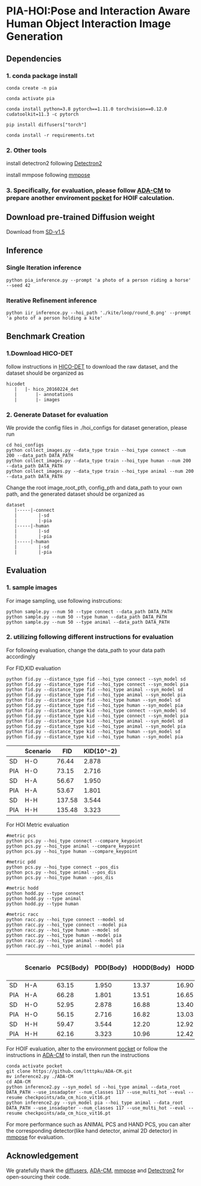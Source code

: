 # PIA-HOI:Pose and Interaction Aware Human Object Interaction Image Generation

## Dependencies

### 1. conda package install
```
conda create -n pia

conda activate pia

conda install python=3.8 pytorch==1.11.0 torchvision==0.12.0 cudatoolkit=11.3 -c pytorch

pip install diffusers["torch"]

conda install -r requirements.txt
```
### 2. Other tools
install detectron2 following [Detectron2](https://github.com/facebookresearch/detectron2)

install mmpose following [mmpose](https://github.com/open-mmlab/mmpose)

### 3. Specifically, for evaluation, please follow [ADA-CM](https://github.com/ltttpku/ADA-CM?tab=readme-ov-file) to prepare another enviroment [pocket](https://github.com/fredzzhang/pocket) for HOIF calculation.
## Download pre-trained Diffusion weight 
Download from [SD-v1.5](https://huggingface.co/runwayml/stable-diffusion-v1-5)

## Inference
### Single Iteration inference
```
python pia_inference.py --prompt 'a photo of a person riding a horse' --seed 42
```
### Iterative Refinement inference
```
python iir_inference.py --hoi_path './kite/loop/round_0.png' --prompt 'a photo of a person holding a kite' 
```

## Benchmark Creation
### 1.Download HICO-DET 
follow instructions in [HICO-DET](https://github.com/fredzzhang/hicodet) to download the raw dataset,
and the dataset should be organized as
```
hicodet                            
   |   |- hico_20160224_det        
   |       |- annotations
   |       |- images
```
### 2. Generate Dataset for evaluation
We provide the config files in ./hoi_configs for dataset generation, please run
```
cd hoi_configs
python collect_images.py --data_type train --hoi_type connect --num 200 --data_path DATA_PATH
python collect_images.py --data_type train --hoi_type human --num 200 --data_path DATA_PATH
python collect_images.py --data_type train --hoi_type animal --num 200 --data_path DATA_PATH
```
Change the root image_root_pth, config_pth and data_path to your own path, and the generated dataset should be organized as
```
dataset
   |-----|-connect
   |        |-sd
   |        |-pia
   |-----|-human
   |        |-sd
   |        |-pia
   |-----|-human
   |        |-sd
   |        |-pia
```
## Evaluation
### 1. sample images 
For image sampling, use following instrcutions:
```
python sample.py --num 50 --type connect --data_path DATA_PATH
python sample.py --num 50 --type human --data_path DATA_PATH
python sample.py --num 50 --type animal --data_path DATA_PATH
```
### 2. utilizing following different instructions for evaluation
For following evaluation, change the data_path to your data path accordingly

For FID,KID evaluation
```
python fid.py --distance_type fid --hoi_type connect --syn_model sd
python fid.py --distance_type fid --hoi_type connect --syn_model pia
python fid.py --distance_type fid --hoi_type animal --syn_model sd
python fid.py --distance_type fid --hoi_type animal --syn_model pia
python fid.py --distance_type fid --hoi_type human --syn_model sd
python fid.py --distance_type fid --hoi_type human --syn_model pia
python fid.py --distance_type kid --hoi_type connect --syn_model sd
python fid.py --distance_type kid --hoi_type connect --syn_model pia
python fid.py --distance_type kid --hoi_type animal --syn_model sd
python fid.py --distance_type kid --hoi_type animal --syn_model pia
python fid.py --distance_type kid --hoi_type human --syn_model sd
python fid.py --distance_type kid --hoi_type human --syn_model pia
```
|     | Scenario| FID  | KID(10^-2) |
|  ----  | ----  | ----| ---- |
| SD  | H-O |  76.44  | 2.878    |
| PIA | H-O |   73.15   | 2.716  |
| SD  | H-A | 56.67   | 1.950    |
| PIA | H-A |  53.67  | 1.801    |
| SD  | H-H | 137.58   |  3.544   |
| PIA | H-H |  135.48  |  3.323   |

For HOI Metric evaluation
```
#metric pcs
python pcs.py --hoi_type connect --compare_keypoint
python pcs.py --hoi_type animal --compare_keypoint
python pcs.py --hoi_type human --compare_keypoint

#metric pdd 
python pcs.py --hoi_type connect --pos_dis
python pcs.py --hoi_type animal --pos_dis
python pcs.py --hoi_type human --pos_dis

#metric hodd
python hodd.py --type connect
python hodd.py --type animal 
python hodd.py --type human 

#metric racc
python racc.py --hoi_type connect --model sd
python racc.py --hoi_type connect --model pia
python racc.py --hoi_type human --model sd
python racc.py --hoi_type human --model pia
python racc.py --hoi_type animal --model sd
python racc.py --hoi_type animal --model pia
``` 
|     | Scenario| PCS(Body)  | PDD(Body) | HODD(Body) |HODD(Hand)| R-Acc A@5 |HOIF |
|  ----  | ----  | ----| ---- |  ---- | ----| ----| ---- |
| SD  | H-A | 63.15   | 1.950    |    13.37  |  16.90    |  62.22   | 68.41 |
| PIA | H-A |  66.28  | 1.801    |    13.51  |   16.65   |   62.43  | 69.19|
| SD  | H-O |  52.95  | 2.878    |16.88 | 13.40 |99.39|  69.28 |
| PIA | H-O |   56.15   | 2.716  |16.82 | 13.03|99.48| 74.96 |
| SD  | H-H | 59.47   |  3.544   |12.20|12.92|    99.2  |  58.32 |
| PIA | H-H |  62.16  |  3.323   |10.96|12.42|     99.6 | 61.69 |

For HOIF evaluation, alter to the environment [pocket](https://github.com/fredzzhang/pocket) or follow the instructions in [ADA-CM](https://github.com/ltttpku/ADA-CM?tab=readme-ov-file) to install, then run the instructions
```
conda activate pocket
git clone https://github.com/ltttpku/ADA-CM.git
mv inference2.py ./ADA-CM
cd ADA-CM
python inference2.py --syn_model sd --hoi_type animal --data_root DATA_PATH --use_insadapter --num_classes 117 --use_multi_hot --eval --resume checkpoints/ada_cm_hico_vit16.pt
python inference2.py --syn_model pia --hoi_type animal --data_root DATA_PATH --use_insadapter --num_classes 117 --use_multi_hot --eval --resume checkpoints/ada_cm_hico_vit16.pt
```

For more performance such as ANIMAL PCS and HAND PCS, you can alter the corresponding detector(like hand detector, animal 2D detector) in [mmpose](https://github.com/open-mmlab/mmpose) for evaluation.

## Acknowledgement
We gratefully thank the [diffusers](https://github.com/huggingface/diffusers), [ADA-CM](https://github.com/ltttpku/ADA-CM?tab=readme-ov-file),  [mmpose](https://github.com/open-mmlab/mmpose) and [Detectron2](https://github.com/facebookresearch/detectron2) for open-sourcing their code.
